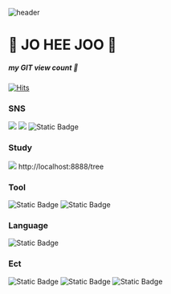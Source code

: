 ![header](https://capsule-render.vercel.app/api?type=waving&color=FFD94D&height=222&section=header&text=🪄JHHHJ%20co%20kr&fontSize=77)
# 💛 JO HEE JOO 💛
##### my GIT view count 👀
[![Hits](https://hits.seeyoufarm.com/api/count/incr/badge.svg?url=https%3A%2F%2Fgithub.com%2Fyesheejoo&count_bg=%23FADD79&title_bg=%23000000&icon=ghostery.svg&icon_color=%23E7E7E7&title=Hits&edge_flat=false)](https://hits.seeyoufarm.com)

### SNS
<a href="https://www.instagram.com/jo_heejoo/"><img src="https://img.shields.io/badge/Instagram-%23E4405F?style=flat&logo=instagram&logoColor=white"/></a>
<a href="https://www.linkedin.com/in/%ED%9D%AC%EC%A3%BC-%EC%A1%B0-324a9b2b7/"><img src="https://img.shields.io/badge/Iinkedin-%230A66C2?style=flat&logo=linkedin&logoColor=white"/></a>
![Static Badge](https://img.shields.io/badge/Gmail-%23EA4335?style=flat&logo=gmail&logoColor=white)

### Study
<a href="https://oreumi.notion.site/764e2ad0a2a34503a41b7f48be9cbb6f"><img src="https://img.shields.io/badge/Notion-%23000000?style=flat&logo=notion&logoColor=white"/></a>
http://localhost:8888/tree
### Tool
![Static Badge](https://img.shields.io/badge/Jupyter-%23F37626?style=flat&logo=jupyter&logoColor=white)
![Static Badge](https://img.shields.io/badge/Github-%23181717?style=flat&logo=github&logoColor=white)
### Language
![Static Badge](https://img.shields.io/badge/Python-%233776AB?style=flat&logo=python&logoColor=white)
### Ect
![Static Badge](https://img.shields.io/badge/Microsoftpowerpoint-%23B7472A?style=flat&logo=microsoftpowerpoint&logoColor=white)
![Static Badge](https://img.shields.io/badge/Powerbi-%23F2C811?style=flat&logo=powerbi&logoColor=white)
![Static Badge](https://img.shields.io/badge/Microsoftexcel-%23217346?style=flat&logo=microsoftexcel&logoColor=white)
<!--
**yesheejoo/yesheejoo** is a ✨ _special_ ✨ repository because its `README.md` (this file) appears on your GitHub profile.

Here are some ideas to get you started:

- 🔭 I’m currently working on ...
- 🌱 I’m currently learning ...
- 👯 I’m looking to collaborate on ...
- 🤔 I’m looking for help with ...
- 💬 Ask me about ...
- 📫 How to reach me: ...
- 😄 Pronouns: ...
- ⚡ Fun fact: ...
-->
